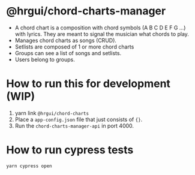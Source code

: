 # @hrgui/chord-charts-manager

- A chord chart is a composition with chord symbols (A B C D E F G ...) with lyrics. They are meant to signal the musician what chords to play.
- Manages chord charts as songs (CRUD).
- Setlists are composed of 1 or more chord charts
- Groups can see a list of songs and setlists.
- Users belong to groups.

# How to run this for development (WIP)

1. yarn link `@hrgui/chord-charts`
2. Place a `app-config.json` file that just consists of `{}`.
3. Run the `chord-charts-manager-api` in port 4000.

# How to run cypress tests

```
yarn cypress open
```
